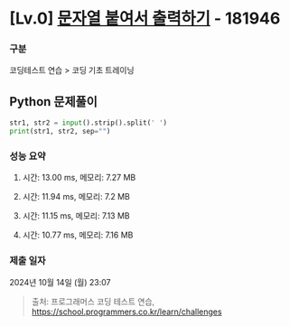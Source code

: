 # [Lv.0] [문자열 붙여서 출력하기](https://school.programmers.co.kr/learn/courses/30/lessons/181946?language=python3) - 181946 

### 구분

코딩테스트 연습 > 코딩 기초 트레이닝

## Python 문제풀이

```py
str1, str2 = input().strip().split(' ')
print(str1, str2, sep="")

```

### 성능 요약

1. 시간: 13.00 ms, 메모리: 7.27 MB

2. 시간: 11.94 ms, 메모리: 7.2 MB
3. 시간: 11.15 ms, 메모리: 7.13 MB
4. 시간: 10.77 ms, 메모리: 7.16 MB

### 제출 일자

2024년 10월 14일 (월) 23:07

> 출처: 프로그래머스 코딩 테스트 연습, https://school.programmers.co.kr/learn/challenges